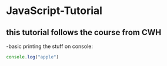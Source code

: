 # JavaScript-Tutorial
## this tutorial follows the course from CWH

-basic printing the stuff on console:
```js
console.log("apple")
```